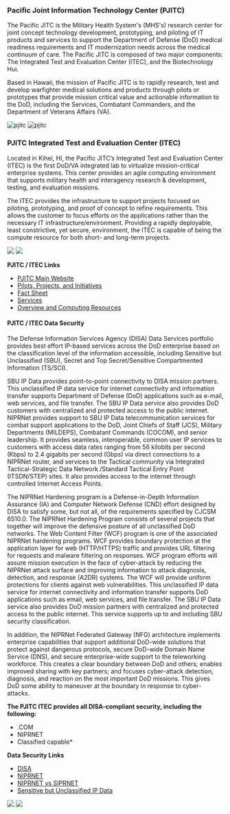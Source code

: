 ### Pacific Joint Information Technology Center (PJITC)
The Pacific JITC is the Military Health System's (MHS's) research center for joint concept technology development, prototyping, and piloting of IT products and services to support the Department of Defense (DoD) medical readiness requirements and IT modernization needs across the medical continuum of care. The Pacific JITC is composed of two major components: The Integrated Test and Evaluation Center (ITEC), and the Biotechnology Hui.  

Based in Hawaii, the mission of Pacific JITC is to rapidly research, test and develop warfighter medical solutions and products through pilots or prototypes that provide mission critical value and actionable information to the DoD, including the Services, Combatant Commanders, and the Department of Veterans Affairs (VA).

![pjitc](/images/pjitc/pjitc_a.png)
![pjitc](/images/pjitc/pjitc_b.png)




### PJITC Integrated Test and Evaluation Center (ITEC)

Located in Kihei, HI, the Pacific JITC’s Integrated Test and Evaluation Center (ITEC) is the first DoD/VA integrated lab to virtualize  mission-critical enterprise systems. This center provides an agile computing environment that supports military health and interagency research & development, testing, and evaluation missions.  

The ITEC provides the infrastructure to support projects focused on piloting, prototyping, and proof of concept to refine requirements. This allows the customer to focus efforts on the applications rather than the necessary IT infrastructure/environment. Providing a rapidly deployable, least constrictive, yet secure, environment, the ITEC is capable of being the compute resource for both short- and long-term projects.

![](/images/pjitc/itec_1.png)
![](/images/pjitc/itec_2.png)

__PJITC / ITEC Links__
* [PJITC Main Website](http://health.mil/pjitc)
* [Pilots, Projects, and Initiatives](http://www.health.mil/About-MHS/Defense-Health-Agency/Health-IT/Health-IT-Innovation-and-Advanced-Technology-Development/Pacific-Joint-Information-Technology-Center)
* [Fact Sheet](https://github.com/vistadataproject/documents/blob/master/PJITC/PJITC-Overview-HIT_Research-Jan2015.pdf)
* [Services](http://deploytech.dhhq.health.mil/pacificjitc/services.aspx)
* [Overview and Computing Resources](http://www.health.mil/Military-Health-Topics/Technology/Support-Areas/Health-IT-Research-and-Innovation/Joint-Integrated-Test-and-Evaluation-Center)


#### PJITC / ITEC Data Security

The Defense Information Services Agency (DISA) Data Services portfolio provides best effort IP-based services across the DoD enterprise based on the classification level of the information accessible, including Sensitive but Unclassified (SBU), Secret and Top Secret/Sensitive Compartmented Information (TS/SCI).

SBU IP Data provides point-to-point connectivity to DISA mission partners. This unclassified IP data service for internet connectivity and information transfer supports Department of Defense (DoD) applications such as e-mail, web services, and file transfer. The SBU IP Data service also provides DoD customers with centralized and protected access to the public internet. NIPRNet provides support to SBU IP Data telecommunication services for combat support applications to the DoD, Joint Chiefs of Staff (JCS), Military Departments (MILDEPS), Combatant Commands (COCOM), and senior leadership. It provides seamless, interoperable, common user IP services to customers with access data rates ranging from 56 kilobits per second (Kbps) to 2.4 gigabits per second (Gbps) via direct connections to a NIPRNet router, and services to the Tactical community via Integrated Tactical-Strategic Data Network /Standard Tactical Entry Point (ITSDN/STEP) sites. It also provides access to the internet through controlled Internet Access Points.

The NIPRNet Hardening program is a Defense-in-Depth Information Assurance (IA) and Computer Network Defense (CND) effort designed by DISA to satisfy some, but not all, of the requirements specified by CJCSM 6510.0. The NIPRNet Hardening Program consists of several projects that together will improve the defensive posture of all unclassified DoD networks. The Web Content Filter (WCF) program is one of the associated NIPRNet hardening programs. WCF provides boundary protection at the application layer for web (HTTP/HTTPS) traffic and provides URL filtering for requests and malware filtering on responses. WCF program efforts will assure mission execution in the face of cyber-attack by reducing the NIPRNet attack surface and improving information to attack diagnosis, detection, and response (A2DR) systems. The WCF will provide uniform protections for clients against web vulnerabilities. This unclassified IP data service for internet connectivity and information transfer supports DoD applications such as email, web services, and file transfer. The SBU IP Data service also provides DoD mission partners with centralized and protected access to the public internet. This service supports up to and including SBU security classification.

In addition, the NIPRNet Federated Gateway (NFG) architecture implements enterprise capabilities that support additional DoD-wide solutions that protect against dangerous protocols, secure DoD-wide Domain Name Service (DNS), and secure enterprise-wide support to the teleworking workforce. This creates a clear boundary between DoD and others; enables improved sharing with key partners; and focuses cyber-attack detection, diagnosis, and reaction on the most important DoD missions. This gives DoD some ability to maneuver at the boundary in response to cyber-attacks.


__The PJITC ITEC provides all DISA-compliant security, including the following:__
* .COM
* NIPRNET
* Classified capable*


__Data Security Links__

* [DISA](http://disa.mil/Network-Services/Data)
* [NIPRNET](https://en.wikipedia.org/wiki/NIPRNet)
* [NIPRNET vs SIPRNET](http://www.differencebetween.net/technology/protocols-formats/differences-between-niprnet-and-siprnet)
* [Sensitive but Unclassified IP Data](http://disa.mil/Network-Services/Data/SBU-IP#Section2)


![](/images/pjitc/itec_3.png)
![](/images/pjitc/itec_4.png)


